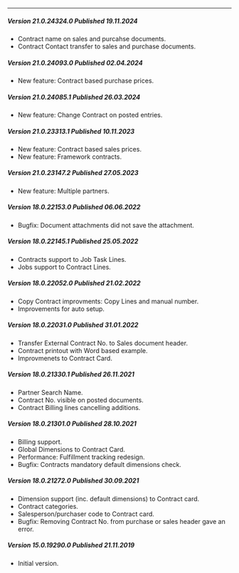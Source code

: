 ---
##### Version 21.0.24324.0 Published 19.11.2024
- Contract name on sales and purcahse documents.
- Contract Contact transfer to sales and purchase documents.

##### Version 21.0.24093.0 Published 02.04.2024
- New feature: Contract based purchase prices.

##### Version 21.0.24085.1 Published 26.03.2024
- New feature: Change Contract on posted entries.

##### Version 21.0.23313.1 Published 10.11.2023
- New feature: Contract based sales prices.
- New feature: Framework contracts.

##### Version 21.0.23147.2 Published 27.05.2023
- New feature: Multiple partners.

##### Version 18.0.22153.0 Published 06.06.2022
- Bugfix: Document attachments did not save the attachment.

##### Version 18.0.22145.1 Published 25.05.2022
- Contracts support to Job Task Lines.
- Jobs support to Contract Lines.

##### Version 18.0.22052.0 Published 21.02.2022
- Copy Contract improvments: Copy Lines and manual number.
- Improvements for auto setup.

##### Version 18.0.22031.0 Published 31.01.2022
- Transfer External Contract No. to Sales document header.
- Contract printout with Word based example.
- Improvmenets to Contract Card.

##### Version 18.0.21330.1 Published 26.11.2021
- Partner Search Name.
- Contract No. visible on posted documents.
- Contract Billing lines cancelling additions.

##### Version 18.0.21301.0 Published 28.10.2021
- Billing support.
- Global Dimensions to Contract Card.
- Performance: Fulfillment tracking redesign.
- Bugfix: Contracts mandatory default dimensions check.

##### Version 18.0.21272.0 Published 30.09.2021
- Dimension support (inc. default dimensions) to Contract card.
- Contract categories.
- Salesperson/purchaser code to Contract card.
- Bugfix: Removing Contract No. from purchase or sales header gave an error.

##### Version 15.0.19290.0 Published 21.11.2019
- Initial version.
